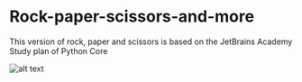 # Rock-paper-scissors-and-more

This version of rock, paper and scissors is based on the JetBrains Academy Study plan of Python Core

![alt text](https://user-images.githubusercontent.com/72321800/169363474-447909c0-4d28-4630-b263-06a567dbf0b3.jpeg)
